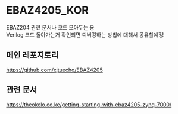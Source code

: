 # EBAZ4205_KOR

EBAZ204 관련 문서나 코드 모아두는 용<br>
Verilog 코드 돌아가는거 확인되면 디버깅하는 방법에 대해서 공유할예정!<br>


## 메인 레포지토리
https://github.com/xjtuecho/EBAZ4205
## 관련 문서
https://theokelo.co.ke/getting-starting-with-ebaz4205-zynq-7000/
